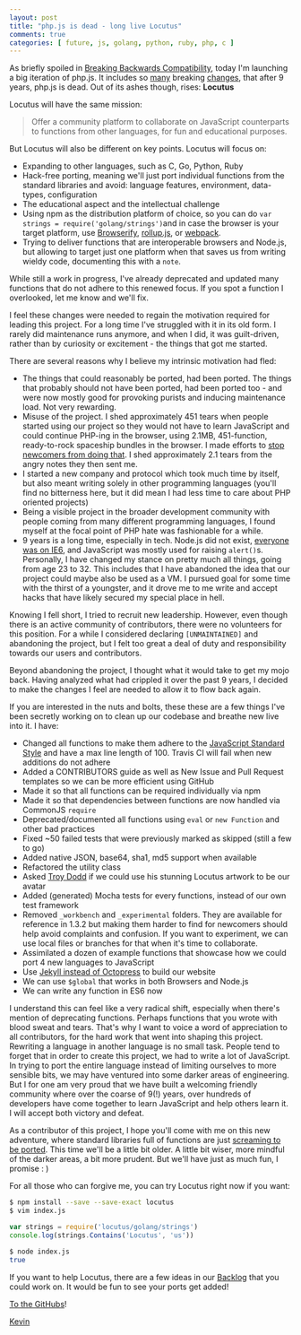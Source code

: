 ```yaml
---
layout: post
title: "php.js is dead - long live Locutus"
comments: true
categories: [ future, js, golang, python, ruby, php, c ]
---
```


As briefly spoiled in [Breaking Backwards Compatibility](/blog/2016/04/20/breaking-bc/), 
today I'm launching a big iteration of php.js. It includes so
[many](https://github.com/kvz/locutus/pull/290) breaking 
[changes](https://github.com/kvz/locutus/blob/master/CHANGELOG.md#v200), that after 
9 years, php.js is dead. Out of its ashes though, rises: **Locutus**

Locutus will have the same mission: 
  
> Offer a community platform to collaborate on JavaScript counterparts 
to functions from other languages, for fun and educational purposes.

But Locutus will also be different on key points. Locutus will focus on:

- Expanding to other languages, such as C, Go, Python, Ruby
- Hack-free porting, meaning we'll just port individual functions from the standard libraries and avoid: language features, environment, data-types, configuration
- The educational aspect and the intellectual challenge
- Using npm as the distribution platform of choice, so you can do `var strings = require('golang/strings')`and in case the browser is your target platform, use [Browserify](http://browserify.org/), [rollup.js](http://rollupjs.org/), or [webpack](https://webpack.github.io/).
- Trying to deliver functions that are interoperable browsers and Node.js, but allowing to target just one platform when that saves us from writing wieldy code, documenting this with a `note`.

While still a work in progress, I've already deprecated and updated many functions that do not adhere to this renewed focus. If you spot a function I overlooked, let me know and we'll fix.

I feel these changes were needed to regain the motivation required for leading this project. For a long time I've struggled with it in its old form. I rarely did maintenance runs anymore, and when I did, it was guilt-driven, rather than by curiosity or excitement - the things that got me started.

There are several reasons why I believe my intrinsic motivation had fled:

- The things that could reasonably be ported, had been ported. The things that probably should not have been ported, had been ported too - and were now mostly good for provoking purists and inducing maintenance load. Not very rewarding.
- Misuse of the project. I shed approximately 451 tears when people started using our project so they would not have to learn JavaScript and could continue PHP-ing in the browser, using 2.1MB, 451-function, ready-to-rock spaceship bundles in the browser. I made efforts to [stop newcomers from doing that](/blog/2013/05/a-word-on-the-focus-of-php-dot-js/). I shed approximately 2.1 tears from the angry notes they then sent me.
- I started a new company and protocol which took much time by itself, but also meant writing solely in other programming languages (you'll find no bitterness here, but it did mean I had less time to care about PHP oriented projects)
- Being a visible project in the broader development community with people coming from many different programming languages, I found myself at the focal point of PHP hate was fashionable for a while.   
- 9 years is a long time, especially in tech. Node.js did not exist, [everyone was on IE6](https://www.w3counter.com/globalstats.php?date=2007-05-30), and JavaScript was mostly used for raising `alert()`s. Personally, I have changed my stance on pretty much all things, going from age 23 to 32. This includes that I have abandoned the idea that our project could maybe also be used as a VM. I pursued goal for some time with the thirst of a youngster, and it drove me to me write and accept hacks that have likely secured my special place in hell.

Knowing I fell short, I tried to recruit new leadership. However, even though there is an active community of contributors, there were no volunteers for this position. For a while I considered declaring `[UNMAINTAINED]` and abandoning the project, but I felt too great a deal of duty and responsibility towards our users and contributors.

Beyond abandoning the project, I thought what it would take to get my mojo back. Having analyzed 
what had crippled it over the past 9 years, I decided to make the changes I feel are needed to allow it to flow back again.

If you are interested in the nuts and bolts, these these are a few things I've been secretly 
working on to clean up our codebase and breathe new live into it. I have:

- Changed all functions to make them adhere to the [JavaScript Standard Style](http://standardjs.com/) and have a max line length of 100. Travis CI will fail when new additions do not adhere
- Added a CONTRIBUTORS guide as well as New Issue and Pull Request templates so we can be more efficient using GitHub
- Made it so that all functions can be required individually via npm
- Made it so that dependencies between functions are now handled via CommonJS `require`
- Deprecated/documented all functions using `eval` or `new Function` and other bad practices
- Fixed ~50 failed tests that were previously marked as skipped (still a few to go)
- Added native JSON, base64, sha1, md5 support when available
- Refactored the utility class
- Asked [Troy Dodd](http://troydodd.deviantart.com/art/Locutus-of-Borg-217586598) if we could use his stunning Locutus artwork to be our avatar
- Added (generated) Mocha tests for every functions, instead of our own test framework
- Removed `_workbench` and `_experimental` folders. They are available for reference in 1.3.2 but making them harder to find for newcomers should help avoid complaints and confusion. If you want to experiment, we can use local files or branches for that when it's time to collaborate.
- Assimilated a dozen of example functions that showcase how we could port 4 new languages to JavaScript
- Use [Jekyll instead of Octopress](/blog/2016/04/jekyll/) to build our website
- We can use `$global` that works in both Browsers and Node.js
- We can write any function in ES6 now

I understand this can feel like a very radical shift, especially when there's mention of deprecating functions. Perhaps functions that you wrote with blood sweat and tears. That's why I want to voice a word of appreciation to all contributors, for the hard work that went into shaping this project. Rewriting a language in another language is no small task. People tend to forget that in order to create this project, we had to write a lot of JavaScript. In trying to port the entire language instead of limiting ourselves to more sensible bits, we may have ventured into some darker areas of engineering. But I for one am very proud that we have built a welcoming friendly community where over the coarse of 9(!) years, over hundreds of developers have come together to learn JavaScript and help others learn it. I will accept both victory and defeat.

As a contributor of this project, I hope you'll come with me on this new adventure, where standard libraries full of functions are just [screaming to be ported](https://golang.org/pkg/strings/). This time we'll be a little bit older. A little bit wiser, more mindful of the darker areas, a bit more prudent. But we'll have just as much fun, I promise : )


For all those who can forgive me, you can try Locutus right now if you want:

```bash
$ npm install --save --save-exact locutus
$ vim index.js
```

```javascript
var strings = require('locutus/golang/strings')
console.log(strings.Contains('Locutus', 'us'))
```

```bash
$ node index.js
true
```

If you want to help Locutus, there are a few ideas in our 
[Backlog](https://github.com/kvz/locutus/blob/master/CHANGELOG.md#Backlog)
that you could work on. It would be fun to see your ports get added!

[To the GitHubs](https://github.com/kvz/locutus)!

[Kevin](http://twitter.com/kvz)
